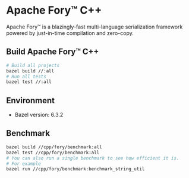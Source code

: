# Apache Fory™ C++

Apache Fory™ is a blazingly-fast multi-language serialization framework powered by just-in-time compilation and zero-copy.

## Build Apache Fory™ C++

```bash
# Build all projects
bazel build //:all
# Run all tests
bazel test //:all
```

## Environment

- Bazel version: 6.3.2

## Benchmark

```bash
bazel build //cpp/fory/benchmark:all
bazel test //cpp/fory/benchmark:all
# You can also run a single benchmark to see how efficient it is.
# For example
bazel run //cpp/fory/benchmark:benchmark_string_util
```
